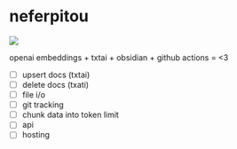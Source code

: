 # neferpitou

![](https://blautoothdmand.files.wordpress.com/2017/09/ep130_09.png)

openai embeddings + txtai + obsidian + github actions = <3

- [ ] upsert docs (txtai)
- [ ] delete docs (txati)
- [ ] file i/o
- [ ] git tracking
- [ ] chunk data into token limit
- [ ] api
- [ ] hosting
